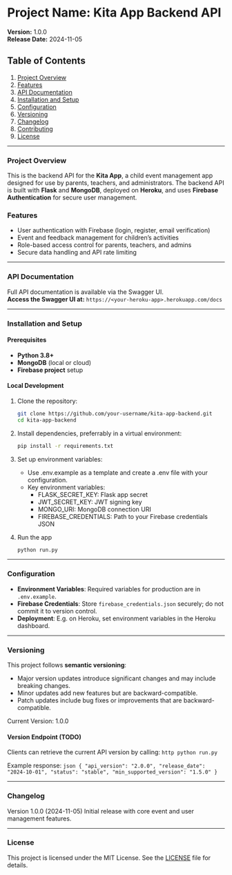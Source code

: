 # Project Name: **Kita App Backend API**

**Version:** 1.0.0  
**Release Date:** 2024-11-05  

## Table of Contents

1. [Project Overview](#project-overview)
2. [Features](#features)
3. [API Documentation](#api-documentation)
4. [Installation and Setup](#installation-and-setup)
5. [Configuration](#configuration)
6. [Versioning](#versioning)
7. [Changelog](#changelog)
8. [Contributing](#contributing)
9. [License](#license)

---

### Project Overview

This is the backend API for the **Kita App**, a child event management app designed for use by parents, teachers, and administrators. The backend API is built with **Flask** and **MongoDB**, deployed on **Heroku**, and uses **Firebase Authentication** for secure user management.

### Features

- User authentication with Firebase (login, register, email verification)
- Event and feedback management for children’s activities
- Role-based access control for parents, teachers, and admins
- Secure data handling and API rate limiting

---

### API Documentation

Full API documentation is available via the Swagger UI.  
**Access the Swagger UI at:** `https://<your-heroku-app>.herokuapp.com/docs`

---

### Installation and Setup

#### Prerequisites

- **Python 3.8+**
- **MongoDB** (local or cloud)
- **Firebase project** setup

#### Local Development

1. Clone the repository:
   ```bash
   git clone https://github.com/your-username/kita-app-backend.git
   cd kita-app-backend
   ```
2. Install dependencies, preferrably in a virtual environment:
    ```bash
   pip install -r requirements.txt
   ```
3. Set up environment variables:
   - Use .env.example as a template and create a .env file with your configuration.
   - Key environment variables:
      - FLASK_SECRET_KEY: Flask app secret
      - JWT_SECRET_KEY: JWT signing key
      - MONGO_URI: MongoDB connection URI
      - FIREBASE_CREDENTIALS: Path to your Firebase credentials JSON

4. Run the app
   ```bash
   python run.py
   ```

---

### Configuration

- **Environment Variables**: Required variables for production are in ```.env.example```.
- **Firebase Credentials**: Store ```firebase_credentials.json``` securely; do not commit it to version control.
- **Deployment**: E.g. on Heroku, set environment variables in the Heroku dashboard.

---

### Versioning

This project follows **semantic versioning**:

- Major version updates introduce significant changes and may include breaking changes.
- Minor updates add new features but are backward-compatible.
- Patch updates include bug fixes or improvements that are backward-compatible.
  

Current Version: 1.0.0

#### Version Endpoint (TODO)
Clients can retrieve the current API version by calling:
    ```http
    python run.py
    ```

Example response:
    ```json
    {
        "api_version": "2.0.0",
        "release_date": "2024-10-01",
        "status": "stable",
        "min_supported_version": "1.5.0"
    }
    ```

---

### Changelog
Version 1.0.0 (2024-11-05)
Initial release with core event and user management features.

---

### License
This project is licensed under the MIT License. See the [LICENSE](LICENSE) file for details.